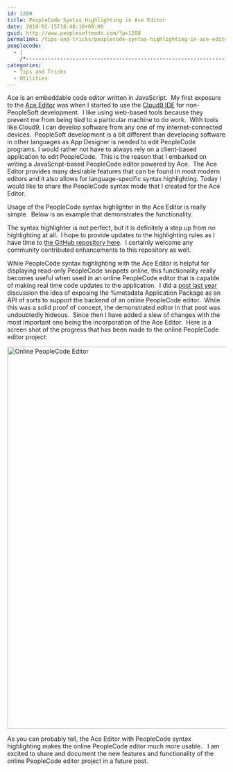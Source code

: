 ```yaml
---
id: 1280
title: PeopleCode Syntax Highlighting in Ace Editor
date: 2018-02-15T18:48:18+00:00
guid: http://www.peoplesoftmods.com/?p=1280
permalink: /tips-and-tricks/peoplecode-syntax-highlighting-in-ace-editor/
peoplecode:
  - |
    /*-------------------------------------------------------------------*/ /* The Verify_Totp function can be used in SignOn PeopleCode to      */ /* validate inputted Time-Based One-Time Passwords (TOTPs) provided  */ /* at login. Only users with the PSM_TOTP_USER Permission List will  */ /* be required to provide a TOTP. This function will not apply to    */ /* other users. If a TOTP user provides an invalid TOTP, then they   */ /* will not be authenticated into the system even if they provide    */ /* correct username anmd password credentials.                       */ /*-------------------------------------------------------------------*/  Function Verify_Totp()        /* If the user does not have the TOTP User PL, then let them proceed */    If Not (IsUserInPermissionList("PSM_TOTP_USER")) Then       Return;    End-If;        /* If the posted totp parameter is blank, then set auth result to false */    Local string &sTotpInput = %Request.GetParameter("totp");        If None(&sTotpInput) Then       SetAuthenticationResult( False);    End-If;        /* TODO: Get the user's secret key from the DB */    Local string &sSecretKey = "CIFNEMSE4OM73YPS";        /* Validate the totp value */    Local JavaObject &manager = CreateJavaObject("javax.script.ScriptEngineManager");    Local JavaObject &engine = &manager.getEngineByName("JavaScript");    Local string &program = GetHTMLText(HTML.PSM_SHA) | GetHTMLText(HTML.PSM_TOTP);        &engine.put("userKey", &sSecretKey);    &engine.put("userOtp", &sTotpInput);    &engine.put("w", 5); /* window: 5 * 30s = 2.5 min */    &engine.eval(&program);        /* If the totp value is invalid, then set auth result to false */    Local string &result = &engine.get("result").toString();    If &result <> "true" Then       SetAuthenticationResult( False);    End-If;     End-Function;
categories:
  - Tips and Tricks
  - Utilities
---
```

Ace is an embeddable code editor written in JavaScript.  My first exposure to the <a href="https://ace.c9.io/" target="_blank">Ace Editor</a> was when I started to use the <a href="https://c9.io" target="_blank">Cloud9 IDE</a> for non-PeopleSoft development.  I like using web-based tools because they prevent me from being tied to a particular machine to do work.  With tools like Cloud9, I can develop software from any one of my internet-connected devices.  PeopleSoft development is a bit different than developing software in other languages as App Designer is needed to edit PeopleCode programs. I would rather not have to always rely on a client-based application to edit PeopleCode.  This is the reason that I embarked on writing a JavaScript-based PeopleCode editor powered by Ace.  The Ace Editor provides many desirable features that can be found in most modern editors and it also allows for language-specific syntax highlighting. Today I would like to share the PeopleCode syntax mode that I created for the Ace Editor.

<!--more-->

Usage of the PeopleCode syntax highlighter in the Ace Editor is really simple.  Below is an example that demonstrates the functionality.
  
<!---->


  


The syntax highlighter is not perfect, but it is definitely a step up from no highlighting at all.  I hope to provide updates to the highlighting rules as I have time to <a href="https://github.com/coltonfischer/PeopleCode-Ace-Editor" target="_blank">the GitHub repository here</a>.  I certainly welcome any community contributed enhancements to this repository as well.

While PeopleCode syntax highlighting with the Ace Editor is helpful for displaying read-only PeopleCode snippets online, this functionality really becomes useful when used in an online PeopleCode editor that is capable of making real time code updates to the application.  I did a [post last year](http://www.peoplesoftmods.com/tips-and-tricks/online-peoplecode-editor-project/) discussion the idea of exposing the %metadata Application Package as an API of sorts to support the backend of an online PeopleCode editor.  While this was a solid proof of concept, the demonstrated editor in that post was undoubtedly hideous.  Since then I have added a slew of changes with the most important one being the incorporation of the Ace Editor.  Here is a screen shot of the progress that has been made to the online PeopleCode editor project:

[<img class="size-full wp-image-1297" src="http://www.peoplesoftmods.com/wp-content/uploads/2018/02/Online-PeopleCode-Editor.png" alt="Online PeopleCode Editor" width="1163" height="882" srcset="http://www.peoplesoftmods.com/wp-content/uploads/2018/02/Online-PeopleCode-Editor.png 1163w, http://www.peoplesoftmods.com/wp-content/uploads/2018/02/Online-PeopleCode-Editor-300x228.png 300w, http://www.peoplesoftmods.com/wp-content/uploads/2018/02/Online-PeopleCode-Editor-768x582.png 768w, http://www.peoplesoftmods.com/wp-content/uploads/2018/02/Online-PeopleCode-Editor-1024x777.png 1024w, http://www.peoplesoftmods.com/wp-content/uploads/2018/02/Online-PeopleCode-Editor-501x380.png 501w" sizes="(max-width: 1163px) 100vw, 1163px" />](http://www.peoplesoftmods.com/wp-content/uploads/2018/02/Online-PeopleCode-Editor.png)

As you can probably tell, the Ace Editor with PeopleCode syntax highlighting makes the online PeopleCode editor much more usable.   I am excited to share and document the new features and functionality of the online PeopleCode editor project in a future post.